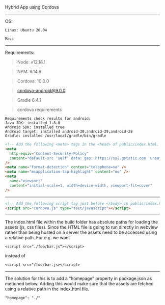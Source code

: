 Hybrid App using Cordova

---

OS:

    Linux: Ubuntu 20.04

    Mac:

---

Requirements:

> Node: v12.18.1

> NPM: 6.14.9

> Cordova: 10.0.0

> cordova-android@9.0.0

> Gradle 6.4.1

> cordova requirements

    Requirements check results for android:
    Java JDK: installed 1.8.0
    Android SDK: installed true
    Android target: installed android-30,android-29,android-28
    Gradle: installed /usr/local/gradle/bin/gradle

```html
<!-- Add the following <meta> tags in the <head> of public/index.html. -->
<meta
  http-equiv="Content-Security-Policy"
  content="default-src 'self' data: gap: https://ssl.gstatic.com 'unsafe-eval' 'unsafe-inline'; style-src 'self' 'unsafe-inline'; media-src *; img-src 'self' data: content:;"
/>
<meta name="format-detection" content="telephone=no" />
<meta name="msapplication-tap-highlight" content="no" />
<meta
  name="viewport"
  content="initial-scale=1, width=device-width, viewport-fit=cover"
/>
```

---

```html
<!-- Add the following script tag just before </body> in public/index.html -->
<script src="cordova.js" type="text/javascript"></script>
```

---

The index.html file within the build folder has absolute paths for loading the assets (js, css files). Since the HTML file is going to run directly in webview rather than being hosted on a server the assets need to be accessed using a relative path. For e.g. we want

`<script src=”./foo/bar.js”></script>`

instead of

`<script src="/foo/bar.js></script>`

---

The solution for this is to add a “homepage” property in package.json as metioned below. Adding this would make sure that the assets are fetched using a relative path in the index.html file.

```
"homepage": "./"
```
